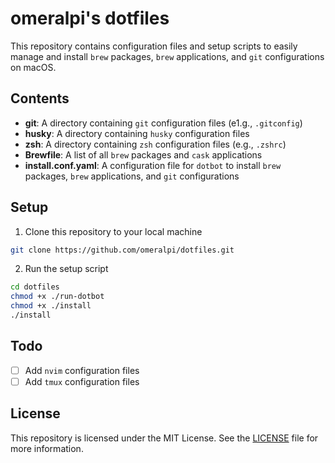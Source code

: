# omeralpi's dotfiles

This repository contains configuration files and setup scripts to easily manage and install `brew` packages, `brew` applications, and `git` configurations on macOS.

## Contents

- **git**: A directory containing `git` configuration files (e1.g., `.gitconfig`)
- **husky**: A directory containing `husky` configuration files
- **zsh**: A directory containing `zsh` configuration files (e.g., `.zshrc`)
- **Brewfile**: A list of all `brew` packages and `cask` applications
- **install.conf.yaml**: A configuration file for `dotbot` to install `brew` packages, `brew` applications, and `git` configurations

## Setup

1. Clone this repository to your local machine

```bash
git clone https://github.com/omeralpi/dotfiles.git
```

2. Run the setup script

```bash
cd dotfiles
chmod +x ./run-dotbot
chmod +x ./install
./install
```

## Todo

- [ ] Add `nvim` configuration files
- [ ] Add `tmux` configuration files

## License

This repository is licensed under the MIT License. See the [LICENSE](LICENSE) file for more information.
